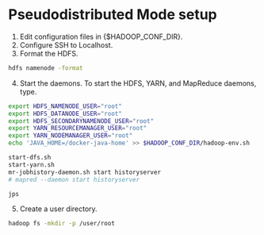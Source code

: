 # Pseudodistributed Mode setup

1. Edit configuration files in {$HADOOP_CONF_DIR}. 
2. Configure SSH to Localhost. 
3. Format the HDFS.
```bash
hdfs namenode -format
```
4. Start the daemons. To start the HDFS, YARN, and MapReduce daemons, type. 
```bash
export HDFS_NAMENODE_USER="root"
export HDFS_DATANODE_USER="root"
export HDFS_SECONDARYNAMENODE_USER="root"
export YARN_RESOURCEMANAGER_USER="root"
export YARN_NODEMANAGER_USER="root"
echo 'JAVA_HOME=/docker-java-home' >> $HADOOP_CONF_DIR/hadoop-env.sh

start-dfs.sh
start-yarn.sh
mr-jobhistory-daemon.sh start historyserver
# mapred --daemon start historyserver

jps
```
5. Create a user directory. 
```bash
hadoop fs -mkdir -p /user/root
```